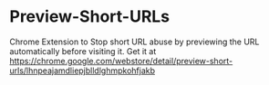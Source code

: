 Preview-Short-URLs
==================

Chrome Extension to Stop short URL abuse by previewing the URL automatically before visiting it. Get it at https://chrome.google.com/webstore/detail/preview-short-urls/lhnpeajamdliepjblldlghmpkohfjakb
